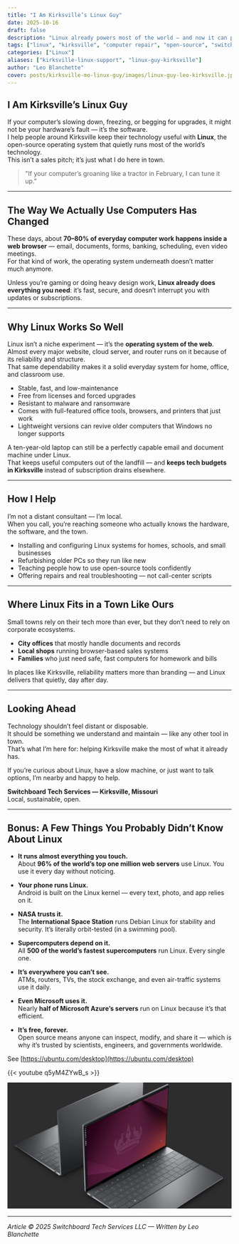 ```yaml
---
title: "I Am Kirksville’s Linux Guy"
date: 2025-10-16
draft: false
description: "Linux already powers most of the world — and now it can power Kirksville. Here's how open-source systems can make your computers faster, safer, and built to last."
tags: ["linux", "kirksville", "computer repair", "open-source", "switchboard tech services"]
categories: ["Linux"]
aliases: ["kirksville-linux-support", "linux-guy-kirksville"]
author: "Leo Blanchette"
cover: posts/kirksville-mo-linux-guy/images/linux-guy-leo-kirksville.jpg
---
```


## I Am Kirksville’s Linux Guy

If your computer’s slowing down, freezing, or begging for upgrades, it might not be your hardware’s fault — it’s the software.  
I help people around Kirksville keep their technology useful with **Linux**, the open-source operating system that quietly runs most of the world’s technology.  
This isn’t a sales pitch; it’s just what I do here in town.

> "If your computer’s groaning like a tractor in February, I can tune it up."

---

## The Way We Actually Use Computers Has Changed

These days, about **70–80% of everyday computer work happens inside a web browser** — email, documents, forms, banking, scheduling, even video meetings.  
For that kind of work, the operating system underneath doesn’t matter much anymore.

Unless you’re gaming or doing heavy design work, **Linux already does everything you need**: it’s fast, secure, and doesn’t interrupt you with updates or subscriptions.

---

## Why Linux Works So Well

Linux isn’t a niche experiment — it’s the **operating system of the web**.  
Almost every major website, cloud server, and router runs on it because of its reliability and structure.  
That same dependability makes it a solid everyday system for home, office, and classroom use.

- Stable, fast, and low-maintenance  
- Free from licenses and forced upgrades  
- Resistant to malware and ransomware  
- Comes with full-featured office tools, browsers, and printers that just work  
- Lightweight versions can revive older computers that Windows no longer supports  

A ten-year-old laptop can still be a perfectly capable email and document machine under Linux.  
That keeps useful computers out of the landfill — and **keeps tech budgets in Kirksville** instead of subscription drains elsewhere.

---

## How I Help

I’m not a distant consultant — I’m local.  
When you call, you’re reaching someone who actually knows the hardware, the software, and the town.

- Installing and configuring Linux systems for homes, schools, and small businesses  
- Refurbishing older PCs so they run like new  
- Teaching people how to use open-source tools confidently  
- Offering repairs and real troubleshooting — not call-center scripts  

---

## Where Linux Fits in a Town Like Ours

Small towns rely on their tech more than ever, but they don’t need to rely on corporate ecosystems.  

- **City offices** that mostly handle documents and records  
- **Local shops** running browser-based sales systems  
- **Families** who just need safe, fast computers for homework and bills  

In places like Kirksville, reliability matters more than branding — and Linux delivers that quietly, day after day.

---

## Looking Ahead

Technology shouldn’t feel distant or disposable.  
It should be something we understand and maintain — like any other tool in town.  
That’s what I’m here for: helping Kirksville make the most of what it already has.

If you’re curious about Linux, have a slow machine, or just want to talk options, I’m nearby and happy to help.

**Switchboard Tech Services — Kirksville, Missouri**  
Local, sustainable, open.

---

## Bonus: A Few Things You Probably Didn’t Know About Linux

- **It runs almost everything you touch.**  
  About **96% of the world’s top one million web servers** use Linux. You use it every day without noticing.  

- **Your phone runs Linux.**  
  Android is built on the Linux kernel — every text, photo, and app relies on it.  

- **NASA trusts it.**  
  The **International Space Station** runs Debian Linux for stability and security. It’s literally orbit-tested (in a swimming pool).  

- **Supercomputers depend on it.**  
  All **500 of the world’s fastest supercomputers** run Linux. Every single one.  

- **It’s everywhere you can’t see.**  
  ATMs, routers, TVs, the stock exchange, and even air-traffic systems use it daily.  

- **Even Microsoft uses it.**  
  Nearly **half of Microsoft Azure’s servers** run on Linux because it’s that efficient.  

- **It’s free, forever.**  
  Open source means anyone can inspect, modify, and share it — which is why it’s trusted by scientists, engineers, and governments worldwide.

See [https://ubuntu.com/desktop](https://ubuntu.com/desktop)

{{< youtube q5yM4ZYwB_s >}}

![Ubuntu](images/ubuntu.webp)

---

_Article © 2025 Switchboard Tech Services LLC — Written by Leo Blanchette_

